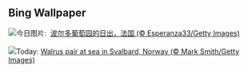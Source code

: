 ## Bing Wallpaper
![](https://www.bing.com/th?id=OHR.MarathonMedoc_ZH-CN6649798028_UHD.jpg&w=1000)今日图片: &nbsp;[波尔多葡萄园的日出，法国 (© Esperanza33/Getty Images)](https://www.bing.com/th?id=OHR.MarathonMedoc_ZH-CN6649798028_UHD.jpg)
<br><br/>
![](https://www.bing.com/th?id=OHR.WalrusSvalbard_EN-US1836032120_UHD.jpg&w=1000)Today: [Walrus pair at sea in Svalbard, Norway (© Mark Smith/Getty Images)](https://www.bing.com/th?id=OHR.WalrusSvalbard_EN-US1836032120_UHD.jpg)
<br><br/>
